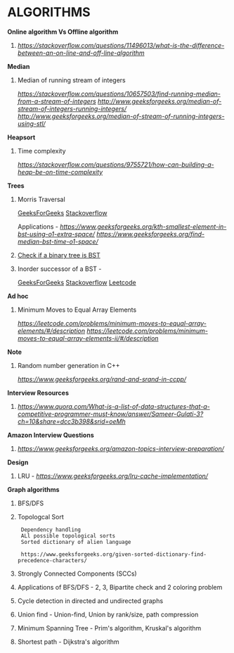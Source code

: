 # ALGORITHMS

**Online algorithm Vs Offline algorithm**
1. *https://stackoverflow.com/questions/11496013/what-is-the-difference-between-an-on-line-and-off-line-algorithm*

**Median**
1. Median of running stream of integers

   *https://stackoverflow.com/questions/10657503/find-running-median-from-a-stream-of-integers*
   *http://www.geeksforgeeks.org/median-of-stream-of-integers-running-integers/*                                                     
   *http://www.geeksforgeeks.org/median-of-stream-of-running-integers-using-stl/*

**Heapsort**
1. Time complexity 

   *https://stackoverflow.com/questions/9755721/how-can-building-a-heap-be-on-time-complexity*

**Trees**
1. Morris Traversal

   [GeeksForGeeks](http://www.geeksforgeeks.org/inorder-tree-traversal-without-recursion-and-without-stack/)
   [Stackoverflow](https://stackoverflow.com/questions/5502916/explain-morris-inorder-tree-traversal-without-using-stacks-or-recursion)
   
   Applications - 
   *https://www.geeksforgeeks.org/kth-smallest-element-in-bst-using-o1-extra-space/*
   *https://www.geeksforgeeks.org/find-median-bst-time-o1-space/*

2. [Check if a binary tree is BST](https://www.geeksforgeeks.org/a-program-to-check-if-a-binary-tree-is-bst-or-not/)
3. Inorder successor of a BST - 

   [GeeksForGeeks](https://www.geeksforgeeks.org/inorder-successor-in-binary-search-tree/)
   [Stackoverflow](https://stackoverflow.com/questions/5471731/in-order-successor-in-binary-search-tree)
   [Leetcode](https://leetcode.com/problems/inorder-successor-in-bst/)
   
**Ad hoc**
1. Minimum Moves to Equal Array Elements
   
   *https://leetcode.com/problems/minimum-moves-to-equal-array-elements/#/description*
   *https://leetcode.com/problems/minimum-moves-to-equal-array-elements-ii/#/description* 

**Note**
1. Random number generation in C++

   *https://www.geeksforgeeks.org/rand-and-srand-in-ccpp/*

**Interview Resources**
1. *https://www.quora.com/What-is-a-list-of-data-structures-that-a-competitive-programmer-must-know/answer/Sameer-Gulati-3?ch=10&share=dcc3b398&srid=oeMh*

**Amazon Interview Questions**
1. *https://www.geeksforgeeks.org/amazon-topics-interview-preparation/*

**Design**
1. LRU - *https://www.geeksforgeeks.org/lru-cache-implementation/*

**Graph algorithms**
1. BFS/DFS
2. Topologcal Sort

        Dependency handling
        ALl possible topological sorts
        Sorted dictionary of alien language 
        
        https://www.geeksforgeeks.org/given-sorted-dictionary-find-precedence-characters/
    
3. Strongly Connected Components (SCCs)
4. Applications of BFS/DFS - 2, 3, Bipartite check and 2 coloring problem
5. Cycle detection in directed and undirected graphs
6. Union find - Union-find, Union by rank/size, path compression
7. Minimum Spanning Tree - Prim's algorithm, Kruskal's algorithm
8. Shortest path - Dijkstra's algorithm


